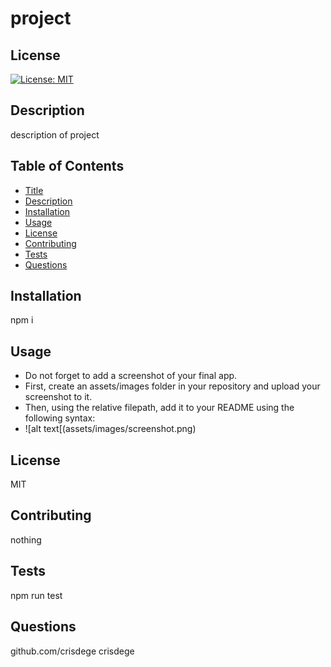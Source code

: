 
  # project
  ## License
  [![License: MIT](https://img.shields.io/badge/License-MIT-yellow.svg)](https://opensource.org/licenses/MIT)
 
  ## Description
  description of project
  
  ## Table of Contents
  * [ Title](#title)
  * [ Description](#description)
  * [ Installation](#installation)
  * [ Usage](#usage)
  * [ License](#license)
  * [ Contributing](#contributing)
  * [ Tests](#tests)
  * [ Questions](#questions)

  ## Installation
  npm i

  ## Usage
  * Do not forget to add a screenshot of your final app. 
  * First, create an assets/images folder in your repository and upload your screenshot to it. 
  * Then, using the relative filepath, add it to your README using the following syntax:
  * !&lsqb;alt text&lsqb;(assets/images/screenshot.png)
  
  ## License
  MIT
  
  ## Contributing
  nothing

  ## Tests
  npm run test

  ## Questions
  github.com/crisdege
  crisdege
  
